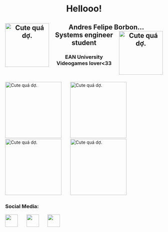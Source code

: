 <h1 align="center">  Hellooo!</h1>
<h2 align="center"> 
    Andres Felipe Borbon...
    <img src="https://i.pinimg.com/736x/66/9e/46/669e4605028d005007eaeff6fae82b53.jpg" 
     align="left"
     alt="Cute quá dợ.";
     width="140"
     height="140"
     title="Cute quá dợ.">
    <img src="https://i.pinimg.com/736x/66/9e/46/669e4605028d005007eaeff6fae82b53.jpg" 
     align="right"
     alt="Cute quá dợ.";
     width="140"
     height="140"
     title="Cute quá dợ.">
    <br>
    Systems engineer student 
</h2>
<h3 align="center"> EAN University <br> Videogames lover<33 </h3>
    <br>
    <br>
<div>
<img src="https://i.pinimg.com/564x/0f/04/ac/0f04ac135a8d6db96514bd97261c1c97.jpg" 
     alt="Cute quá dợ.";
     width="180"
     height="180"
     title="Cute quá dợ.">
    &nbsp;
    &nbsp;
    &nbsp;
<img src="https://i.pinimg.com/564x/11/ec/77/11ec77d4a151888e5389209e61a56d45.jpg"
     alt="Cute quá dợ.";
     width="180"
     height="180"
     title="Cute quá dợ.">
    &nbsp;
    &nbsp;
    &nbsp;
<img src="https://i.pinimg.com/564x/02/34/03/0234032947fc30f698b37187f18f1be9.jpg"
     alt="Cute quá dợ.";
     width="180"
     height="180"
     title="Cute quá dợ.">
    &nbsp;
    &nbsp;
    &nbsp;
<img src="https://i.pinimg.com/564x/d4/9f/5d/d49f5d5566afb032a4730e7cf5ecb238.jpg"
     alt="Cute quá dợ.";
     width="180"
     height="180"
     title="Cute quá dợ.">
</div>
<h3> Social Media: </h3>
    <a href="https://www.instagram.com/andreww.f/"><img src="https://i.pinimg.com/736x/aa/ac/d5/aaacd554e216347866793cf32ebfa807.jpg"width="40" height="40"></a>
    &nbsp;
    &nbsp;
    &nbsp;
    <a href="https://api.whatsapp.com/send/?phone=573164678501&text&app_absent=0"><img src="https://i.pinimg.com/564x/8f/82/08/8f82081674b7c19714a463168c47bf4e.jpg" width="40" height="40"></a>
    &nbsp;
    &nbsp;
    &nbsp;
    <a href="https://twitter.com/andreww_f?t=lAu_Q-TdBixZne9qJBp5cg&s=09"><img src="https://i.pinimg.com/564x/be/1a/5d/be1a5dfda55408eba7dbfeef0dfefdbe.jpg"width="40" height="40"></a>
